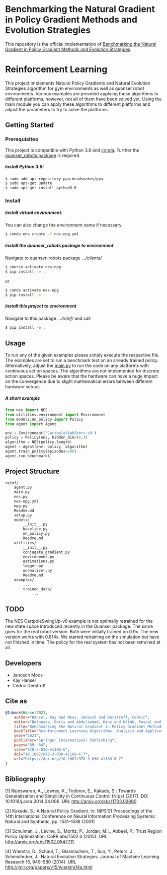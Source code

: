 # Benchmarking the Natural Gradient in Policy Gradient Methods and Evolution Strategies
This repository is the official implementation of [Benchmarking the Natural Gradient in Policy Gradient Methods and Evolution Strategies](https://doi.org/10.1007/978-3-030-41188-6_7).

# Reinforcement Learning
This project implements Natural Policy Gradients and Natural Evolution
Strategies algorithm for gym environments as well as quanser robot
environments. Various examples are provided applying these algorithms to
different platforms, however, not all of them have been solved yet. Using the
main module you can apply these algorithms to different platforms and adjust
the parameters to try to solve the platforms.

## Getting Started
### Prerequisites
This project is compatible with Python 3.6 and
[conda](https://docs.conda.io/projects/conda/en/latest/user-guide/install/ "Install miniconda"). Further the
[quanser_robots package](https://git.ias.informatik.tu-darmstadt.de/quanser/clients/tree/master "Install quanser package")
is required.

##### Install Python 3.6:
```bash
$ sudo add-apt-repository ppa:deadsnakes/ppa
$ sudo apt-get update
$ sudo apt-get install python3.6
```

### Install
##### Install virtual environment:
You can also change the environment name if necessary.
```bash
$ conda env create -f nes-npg.yml
```

##### Install the quanser_robots package to environment
Navigate to quanser-robots package *.../clients/*
```bash
$ source activate nes-npg
$ pip install -e .
```
or
```bash
$ conda activate nes-npg
$ pip install -e .
```
##### Install this project to environment
Navigate to this package *.../reinf/* and call
```bash
$ pip install -e .
```

## Usage
To run any of the given examples please simply execute the respective file.
The examples are set to run a benchmark test on an already trained policy.
Alternatively, adjust the [main.py](./main.py) to run the code on any platforms
with continuous action spaces. The algorithms are not implemented for discrete
action spaces.
Please be aware that the hardware can have a huge impact on the convergence due
to slight mathematical errors between different hardware setups.

##### A short example
```python
from nes import NES
from utilities.environment import Environment
from models.nn_policy import Policy
from agent import Agent

env = Environment('CartpoleStabShort-v0')
policy = Policy(env, hidden_dim=(8,))
algorithm = NES(policy.length)
agent = Agent(env, policy, algorithm)
agent.train_policy(episodes=200)
agent.run_benchmark()
```

## Project Structure
```sh
reinf/
    agent.py
    main.py
    nes.py
    nes-npg.yml
    npg.py
    Readme.md
    setup.py
    models/
        __init__.py
        baseline.py
        nn_policy.py
        Readme.md
    utilities/
        __init__.py
        conjugate_gradient.py
        environment.py
        estimations.py
        logger.py
        normalizer.py
        Readme.md
    examples/
        ...
        trained_data/
            ...
```

## TODO
The NES CartpoleSwingUp-v0 example is not optimally retrained for the new 
state space introduced recently in the Quanser package. The same goes for 
the real robot version. Both were initially trained on 0.9x. The new 
version works with 0.814x. We started retraining on the simulation but have 
not finished in time. The policy for the real system has not been retrained 
at all.


## Developers
- Janosch Moos
- Kay Hansel
- Cedric Derstroff

## Cite as
```bibtex
@Inbook{Hansel2021,
    author="Hansel, Kay and Moos, Janosch and Derstroff, Cedric",
    editor="Belousov, Boris and Abdulsamad, Hany and Klink, Pascal and Parisi, Simone and Peters, Jan",
    title="Benchmarking the Natural Gradient in Policy Gradient Methods and Evolution Strategies",
    bookTitle="Reinforcement Learning Algorithms: Analysis and Applications",
    year="2021",
    publisher="Springer International Publishing",
    pages="69--84",
    isbn="978-3-030-41188-6",
    doi="10.1007/978-3-030-41188-6_7",
    url="https://doi.org/10.1007/978-3-030-41188-6_7"
}
```

## Bibliography
[1] Rajeswaran, A., Lowrey, K., Todorov, E., Kakade, S.: Towards
    Generalization and Simplicity  in  Continuous  Control  (Nips)
    (2017). DOI  10.1016/j.acra.2014.04.006.
    URL http://arxiv.org/abs/1703.02660

[2] Kakade, S.: A Natural Policy Gradient. In: NIPS’01 Proceedings
    of the 14th International Conference on Neural Information
    Processing Systems: Natural and Synthetic, pp. 1531–1538 (2001)

[3] Schulman, J., Levine, S., Moritz, P., Jordan, M.I.,
    Abbeel, P.: Trust Region Policy Optimization.
    CoRR abs/1502.0 (2015). URL http://arxiv.org/abs/1502.0547711.

[4] Wierstra, D., Schaul, T., Glasmachers, T., Sun, Y., Peters, J.,
    Schmidhuber, J.: Natural Evolution Strategies.  Journal of
    Machine Learning Research 15, 949–980 (2014).
    URL http://jmlr.org/papers/v15/wierstra14a.html

